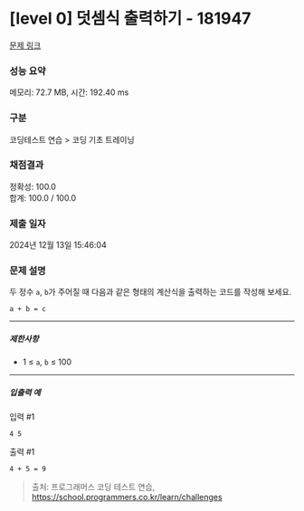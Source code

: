 # [level 0] 덧셈식 출력하기 - 181947 

[문제 링크](https://school.programmers.co.kr/learn/courses/30/lessons/181947) 

### 성능 요약

메모리: 72.7 MB, 시간: 192.40 ms

### 구분

코딩테스트 연습 > 코딩 기초 트레이닝

### 채점결과

정확성: 100.0<br/>합계: 100.0 / 100.0

### 제출 일자

2024년 12월 13일 15:46:04

### 문제 설명

<p>두 정수 <code>a</code>, <code>b</code>가 주어질 때 다음과 같은 형태의 계산식을 출력하는 코드를 작성해 보세요.</p>
<div class="highlight"><pre class="codehilite"><code>a + b = c
</code></pre></div>
<hr>

<h5>제한사항</h5>

<ul>
<li>1 ≤ <code>a</code>, <code>b</code> ≤ 100</li>
</ul>

<hr>

<h5>입출력 예</h5>

<p>입력 #1</p>
<div class="highlight"><pre class="codehilite"><code>4 5
</code></pre></div>
<p>출력 #1</p>
<div class="highlight"><pre class="codehilite"><code>4 + 5 = 9
</code></pre></div>

> 출처: 프로그래머스 코딩 테스트 연습, https://school.programmers.co.kr/learn/challenges